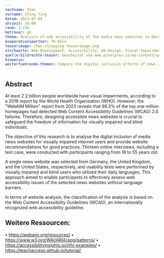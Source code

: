 ```yaml
---
nachname: Chan
vorname: Ching Ying
datum: 2023-07-04
uhrzeit: 10-00
raum: 3.216
betreuer: gh
thema: Analysis of web accessibility of the media news websites in Germany, the United Kingdom, and the United States
kooperationspartner: TH Köln
teaserimage: chan-chingying-teaserimage.png
stichworte: Web-Development, Accessibility, UX-Design, Visual-Impairment
quelle-bildrechte-teaser: bearbeitet von www.pixelplex.io/wp-content/uploads/2021/01/how-do-blind-people-use-the-internet-main-1600.jpg
hinweise: 
weiterfuehrende-themen: Compare the digital inclusion efforts of news apps on various mobile devices to identify best practices and areas for improvement. | Explore the interaction between different web browsers and assistive technologies, such as screen readers and voice recognition software, and propose modifications to coding practices to enhance accessibility. | Examine the effectiveness of accessibility guidelines and standards, such as WCAG and BITV, on the development of accessible websites, and propose enhancements to address new challenges faced by users with impairments.
---
```


## Abstract

At least 2.2 billion people worldwide have visual impairments, according to a 2019 report by the World Health Organization (WHO). However, the "WebAIM Million" report from 2023 reveals that 96.3% of the top one million homepages had detected Web Content Accessibility Guidelines (WCAG) 2.0 failures. Therefore, designing accessible news websites is crucial to safeguard the freedom of information for visually impaired and blind individuals.

The objective of this research is to analyse the digital inclusion of media news websites for visually impaired internet users and provide website recommendations for good practices. Thirteen online interviews, including a test case, were conducted with participants ranging from 18 to 55 years old.

A single news website was selected from Germany, the United Kingdom, and the United States, respectively, and usability tests were performed by visually impaired and blind users who utilized their daily languages. This approach aimed to enable participants to effectively assess web accessibility issues of the selected news websites without language barriers.

In terms of website analysis, the classification of the analysis is based on the Web Content Accessibility Guidelines (WCAG), an internationally recognized web accessibility guideline.

## Weitere Ressourcen:

• https://webaim.org/resources/
• https://www.w3.org/WAI/ARIA/apg/patterns/
• https://accessibilityinsights.io/info-examples/
• https://teachaccess.github.io/tutorial/
